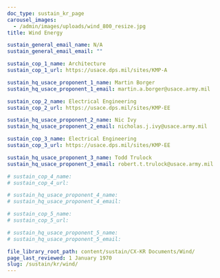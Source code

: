```yaml
---
doc_type: sustain_kr_page
carousel_images:
  - /admin/images/uploads/wind_800_resize.jpg
title: Wind Energy

sustain_general_email_name: N/A
sustain_general_email_email: ""

sustain_cop_1_name: Architecture
sustain_cop_1_url: https://usace.dps.mil/sites/KMP-A

sustain_hq_usace_proponent_1_name: Martin Borger
sustain_hq_usace_proponent_1_email: martin.a.borger@usace.army.mil

sustain_cop_2_name: Electrical Engineering
sustain_cop_2_url: https://usace.dps.mil/sites/KMP-EE

sustain_hq_usace_proponent_2_name: Nic Ivy
sustain_hq_usace_proponent_2_email: nicholas.j.ivy@usace.army.mil

sustain_cop_3_name: Electrical Engineering
sustain_cop_3_url: https://usace.dps.mil/sites/KMP-EE

sustain_hq_usace_proponent_3_name: Todd Trulock
sustain_hq_usace_proponent_3_email: robert.t.trulock@usace.army.mil

# sustain_cop_4_name: 
# sustain_cop_4_url:  

# sustain_hq_usace_proponent_4_name: 
# sustain_hq_usace_proponent_4_email: 

# sustain_cop_5_name: 
# sustain_cop_5_url: 

# sustain_hq_usace_proponent_5_name: 
# sustain_hq_usace_proponent_5_email: 

file_library_root_path: content/sustain/CX-KR Documents/Wind/
page_last_reviewed: 1 January 1970
slug: /sustain/kr/wind/
---
```

